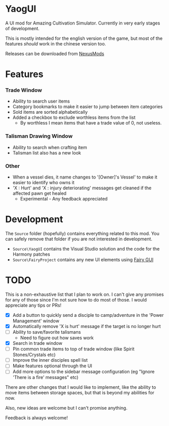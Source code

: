 # YaogUI

A UI mod for Amazing Cultivation Simulator. Currently in very early stages of development.

This is mostly intended for the english version of the game, but most of the features _should_ work in the chinese version too.

Releases can be downloaded from [NexusMods](https://www.nexusmods.com/amazingcultivationsimulator/mods/9/)

# Features

### Trade Window
- Ability to search user items
- Category bookmarks to make it easier to jump between item categories
- Sold items are sorted alphabetically
- Added a checkbox to exclude worthless items from the list
  - By worthless I mean items that have a trade value of 0, not useless.

### Talisman Drawing Window
- Ability to search when crafting item
- Talisman list also has a new look

### Other
- When a vessel dies, it name changes to '[Owner]'s Vessel' to make it easier to identify who owns it
- 'X : Hurt' and 'X : injury deteriorating' messages get cleaned if the affected pawn get healed
  - Experimental - Any feedback appreciated

# Development

The `Source` folder (hopefully) contains everything related to this mod. You can safely remove that folder if you are not interested in development.
 
- `Source\YaogUI` contains the Visual Studio solution and the code for the Harmony patches
- `Source\FairyProject` contains any new UI elements using [Fairy GUI](https://fairygui.com)

# TODO

This is a non-exhaustive list that I plan to work on. I can't give any promises for any of those since I'm not sure how to do most of those. I would appreciate any tips or PRs!

 - [X] Add a button to quickly send a disciple to camp/adventure in the 'Power Management' window
 - [X] Automatically remove 'X is hurt' message if the target is no longer hurt
 - [ ] Ability to save/favorite talismans
	-  Need to figure out how saves work
 - [X] Search in trade window
 - [ ] Pin common trade items to top of trade window (like Spirit Stones/Crystals etc)
 - [ ] Improve the inner disciples spell list
 - [ ] Make features optional through the UI
 - [ ] Add more options to the sidebar message configuration (eg "Ignore 'There is a fire' messages" etc)

 There are other changes that I would like to implement, like the ability to move items between storage spaces, but that is beyond my abilities for now.

 Also, new ideas are welcome but I can't promise anything.

 Feedback is always welcome!
